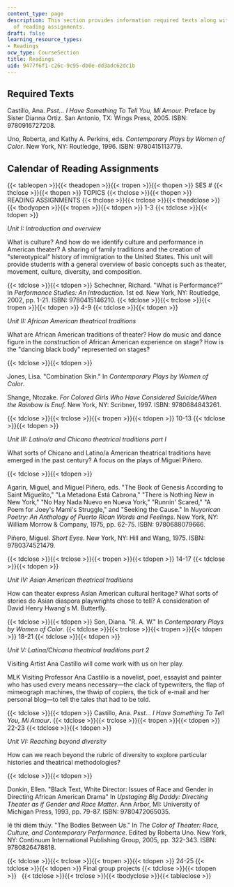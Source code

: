 ```yaml
---
content_type: page
description: This section provides information required texts along with the calendar
  of reading assignments.
draft: false
learning_resource_types:
- Readings
ocw_type: CourseSection
title: Readings
uid: 9477f6f1-c26c-9c95-db0e-dd3adc62dc1b
---
```

## Required Texts

Castillo, Ana. *Psst… I Have Something To Tell You, Mi Amour*. Preface by Sister Dianna Ortiz. San Antonio, TX: Wings Press, 2005. ISBN: 9780916727208.

Uno, Roberta, and Kathy A. Perkins, eds. *Contemporary Plays by Women of Color*. New York, NY: Routledge, 1996. ISBN: 9780415113779.

## Calendar of Reading Assignments

{{< tableopen >}}{{< theadopen >}}{{< tropen >}}{{< thopen >}}
SES #
{{< thclose >}}{{< thopen >}}
TOPICS
{{< thclose >}}{{< thopen >}}
READING ASSIGNMENTS
{{< thclose >}}{{< trclose >}}{{< theadclose >}}{{< tbodyopen >}}{{< tropen >}}{{< tdopen >}}
1-3
{{< tdclose >}}{{< tdopen >}}

*Unit I: Introduction and overview*

What is culture? And how do we identify culture and performance in American theater? A sharing of family traditions and the creation of "stereotypical" history of immigration to the United States. This unit will provide students with a general overview of basic concepts such as theater, movement, culture, diversity, and composition.

{{< tdclose >}}{{< tdopen >}}
Schechner, Richard. "What is Performance?" In *Performance Studies: An Introduction*. 1st ed. New York, NY: Routledge, 2002, pp. 1-21. ISBN: 9780415146210.
{{< tdclose >}}{{< trclose >}}{{< tropen >}}{{< tdopen >}}
4-9
{{< tdclose >}}{{< tdopen >}}

*Unit II: African American theatrical traditions*

What are African American traditions of theater? How do music and dance figure in the construction of African American experience on stage? How is the "dancing black body" represented on stages?

{{< tdclose >}}{{< tdopen >}}

Jones, Lisa. "Combination Skin." In *Contemporary Plays by Women of Color*.

Shange, Ntozake. *For Colored Girls Who Have Considered Suicide/When the Rainbow is Enuf.* New York, NY: Scribner, 1997. ISBN: 9780684843261.

{{< tdclose >}}{{< trclose >}}{{< tropen >}}{{< tdopen >}}
10-13
{{< tdclose >}}{{< tdopen >}}

*Unit III: Latino/a and Chicano theatrical traditions part I*

What sorts of Chicano and Latino/a American theatrical traditions have emerged in the past century? A focus on the plays of Miguel Piñero.

{{< tdclose >}}{{< tdopen >}}

Agarin, Miguel, and Miguel Piñero, eds. "The Book of Genesis According to Saint Miguelito," "La Metadona Está Cabrona," "There is Nothing New in New York," "No Hay Nada Nuevo en Nueva York," "Runnin' Scared," "A Poem for Joey's Mami's Struggle," and "Seeking the Cause." In *Nuyorican Poetry: An Anthology of Puerto Rican Words and Feelings*. New York, NY: William Morrow & Company, 1975, pp. 62-75. ISBN: 9780688079666.

Piñero, Miguel. *Short Eyes*. New York, NY: Hill and Wang, 1975. ISBN: 9780374521479.

{{< tdclose >}}{{< trclose >}}{{< tropen >}}{{< tdopen >}}
14-17
{{< tdclose >}}{{< tdopen >}}

*Unit IV: Asian American theatrical traditions*

How can theater express Asian American cultural heritage? What sorts of stories do Asian diaspora playwrights chose to tell? A consideration of David Henry Hwang's M. Butterfly.

{{< tdclose >}}{{< tdopen >}}
Son, Diana. "R. A. W." In *Contemporary Plays by Women of Color*.
{{< tdclose >}}{{< trclose >}}{{< tropen >}}{{< tdopen >}}
18-21
{{< tdclose >}}{{< tdopen >}}

*Unit V: Latina/Chicana theatrical traditions part 2*

Visiting Artist Ana Castillo will come work with us on her play.

MLK Visiting Professor Ana Castillo is a novelist, poet, essayist and painter who has used every means necessary—the clack of typewriters, the flap of mimeograph machines, the thwip of copiers, the tick of e-mail and her personal blog—to tell the tales that had to be told.

{{< tdclose >}}{{< tdopen >}}
Castillo, Ana. *Psst… I Have Something To Tell You, Mi Amour*.
{{< tdclose >}}{{< trclose >}}{{< tropen >}}{{< tdopen >}}
22-23
{{< tdclose >}}{{< tdopen >}}

*Unit VI: Reaching beyond diversity*

How can we reach beyond the rubric of diversity to explore particular histories and theatrical methodologies?

{{< tdclose >}}{{< tdopen >}}

Donkin, Ellen. "Black Text, White Director: Issues of Race and Gender in Directing African American Drama" In *Upstaging Big Daddy: Directing Theater as if Gender and Race Matter*. Ann Arbor, MI: University of Michigan Press, 1993, pp. 79-87. ISBN: 9780472065035.

lê thi diem thúy. "The Bodies Between Us." In *The Color of Theater: Race, Culture, and Contemporary Performance*. Edited by Roberta Uno. New York, NY: Continuum International Publishing Group, 2005, pp. 322-343. ISBN: 9780826478818.

{{< tdclose >}}{{< trclose >}}{{< tropen >}}{{< tdopen >}}
24-25
{{< tdclose >}}{{< tdopen >}}
Final group projects
{{< tdclose >}}{{< tdopen >}}
 
{{< tdclose >}}{{< trclose >}}{{< tbodyclose >}}{{< tableclose >}}